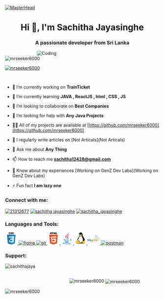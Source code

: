 [![MasterHead](https://media.licdn.com/dms/image/D563DAQFIJGy_J4EvYA/image-scale_191_1128/0/1666883668428?e=1675425600&v=beta&t=q5S0E-n5z-gDvzZPdOvK7oorksu-JESWk3DdbbvU2ss)](https://codegrills.in)
<h1 align="center">Hi 👋, I'm Sachitha Jayasinghe</h1>
<h3 align="center">A passionate developer from Sri Lanka</h3>
<img align="right" alt="Coding" width="400" src="https://media.tenor.com/rePDfDWO3XoAAAAd/hacking.gif">

<p align="left"> <img src="https://komarev.com/ghpvc/?username=mrseeker6000&label=Profile%20views&color=0e75b6&style=flat" alt="mrseeker6000" /> </p>

<p align="left"> <a href="https://github.com/ryo-ma/github-profile-trophy"><img src="https://github-profile-trophy.vercel.app/?username=mrseeker6000" alt="mrseeker6000" /></a> </p>

<p align="left"> <a href="https://twitter.com/" target="blank"><img src="https://img.shields.io/twitter/follow/?logo=twitter&style=for-the-badge" alt="" /></a> </p>

- 🔭 I’m currently working on **TrainTicket**

- 🌱 I’m currently learning **JAVA , ReactJS , html , CSS , JS**

- 👯 I’m looking to collaborate on **Best Companies**

- 🤝 I’m looking for help with **Any Java Projects**

- 👨‍💻 All of my projects are available at [https://github.com/mrseeker6000](https://github.com/mrseeker6000)

- 📝 I regularly write articles on [Not Articals](Not Articals)

- 💬 Ask me about **Any Thing**

- 📫 How to reach me **sachitha12428@gmail.com**

- 📄 Know about my experiences [Working on GenZ Dev Labs](Working on GenZ Dev Labs)

- ⚡ Fun fact **I am lazy one**

<h3 align="left">Connect with me:</h3>
<p align="left">
<a href="https://stackoverflow.com/users/21312677" target="blank"><img align="center" src="https://raw.githubusercontent.com/rahuldkjain/github-profile-readme-generator/master/src/images/icons/Social/stack-overflow.svg" alt="21312677" height="30" width="40" /></a>
<a href="https://fb.com/sachitha jayasinghe" target="blank"><img align="center" src="https://raw.githubusercontent.com/rahuldkjain/github-profile-readme-generator/master/src/images/icons/Social/facebook.svg" alt="sachitha jayasinghe" height="30" width="40" /></a>
<a href="https://instagram.com/sachitha_jayasinghe" target="blank"><img align="center" src="https://raw.githubusercontent.com/rahuldkjain/github-profile-readme-generator/master/src/images/icons/Social/instagram.svg" alt="sachitha_jayasinghe" height="30" width="40" /></a>
</p>

<h3 align="left">Languages and Tools:</h3>
<p align="left"> <a href="https://www.w3schools.com/css/" target="_blank" rel="noreferrer"> <img src="https://raw.githubusercontent.com/devicons/devicon/master/icons/css3/css3-original-wordmark.svg" alt="css3" width="40" height="40"/> </a> <a href="https://www.figma.com/" target="_blank" rel="noreferrer"> <img src="https://www.vectorlogo.zone/logos/figma/figma-icon.svg" alt="figma" width="40" height="40"/> </a> <a href="https://git-scm.com/" target="_blank" rel="noreferrer"> <img src="https://www.vectorlogo.zone/logos/git-scm/git-scm-icon.svg" alt="git" width="40" height="40"/> </a> <a href="https://www.w3.org/html/" target="_blank" rel="noreferrer"> <img src="https://raw.githubusercontent.com/devicons/devicon/master/icons/html5/html5-original-wordmark.svg" alt="html5" width="40" height="40"/> </a> <a href="https://www.java.com" target="_blank" rel="noreferrer"> <img src="https://raw.githubusercontent.com/devicons/devicon/master/icons/java/java-original.svg" alt="java" width="40" height="40"/> </a> <a href="https://www.linux.org/" target="_blank" rel="noreferrer"> <img src="https://raw.githubusercontent.com/devicons/devicon/master/icons/linux/linux-original.svg" alt="linux" width="40" height="40"/> </a> <a href="https://www.mysql.com/" target="_blank" rel="noreferrer"> <img src="https://raw.githubusercontent.com/devicons/devicon/master/icons/mysql/mysql-original-wordmark.svg" alt="mysql" width="40" height="40"/> </a> <a href="https://postman.com" target="_blank" rel="noreferrer"> <img src="https://www.vectorlogo.zone/logos/getpostman/getpostman-icon.svg" alt="postman" width="40" height="40"/> </a> </p>

<h3 align="left">Support:</h3>
<p><a href="https://www.buymeacoffee.com/sachithajaya"> <img align="left" src="https://cdn.buymeacoffee.com/buttons/v2/default-yellow.png" height="50" width="210" alt="sachithajaya" /></a></p><br><br>

<p><img align="left" src="https://github-readme-stats.vercel.app/api/top-langs?username=mrseeker6000&show_icons=true&locale=en&layout=compact" alt="mrseeker6000" /></p>

<p>&nbsp;<img align="center" src="https://github-readme-stats.vercel.app/api?username=mrseeker6000&show_icons=true&locale=en" alt="mrseeker6000" /></p>

<p><img align="center" src="https://github-readme-streak-stats.herokuapp.com/?user=mrseeker6000&" alt="mrseeker6000" /></p>
